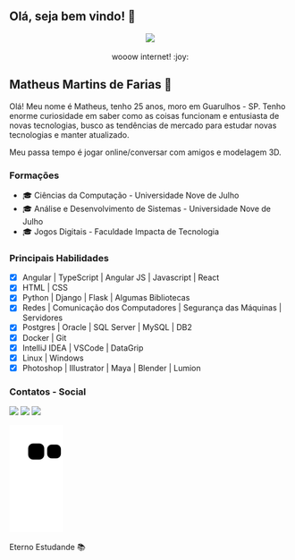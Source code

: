 ## Olá, seja bem vindo!  👋

<p align="center"><img src="https://i.imgur.com/hFljwZt.gif"></p>
<p align="center">wooow internet! :joy:</p>
 
## Matheus Martins de Farias :vulcan_salute:
Olá! Meu nome é Matheus, tenho 25 anos, moro em Guarulhos - SP. Tenho enorme curiosidade em saber como as coisas funcionam e entusiasta de novas tecnologias, busco as tendências de mercado para estudar novas tecnologias e manter atualizado.

Meu passa tempo é jogar online/conversar com amigos e modelagem 3D.
 
### Formações
- 🎓 Ciências da Computação - Universidade Nove de Julho
- 🎓 Análise e Desenvolvimento de Sistemas - Universidade Nove de Julho
- 🎓 Jogos Digitais - Faculdade Impacta de Tecnologia
 
### Principais Habilidades
- [x] Angular | TypeScript | Angular JS | Javascript | React
- [x] HTML | CSS
- [x] Python | Django | Flask | Algumas Bibliotecas 
- [x] Redes | Comunicação dos Computadores | Segurança das Máquinas | Servidores
- [x] Postgres | Oracle | SQL Server | MySQL | DB2 
- [x] Docker | Git
- [x] IntelliJ IDEA | VSCode | DataGrip 
- [x] Linux | Windows
- [X] Photoshop | Illustrator | Maya | Blender | Lumion

### Contatos - Social 
<div> 
  <a href="https://www.instagram.com/matt_theuz/" target="_blank"><img src="https://img.shields.io/badge/-Instagram-%23E4405F?style=for-the-badge&logo=instagram&logoColor=white" target="_blank"></a>
  <a href = "mailto:matheusfarias.martins97@gmail.com"><img src="https://img.shields.io/badge/-Gmail-%23333?style=for-the-badge&logo=gmail&logoColor=white" target="_blank"></a>
  <a href="https://www.linkedin.com/in/matheus-martins-68063b21b/" target="_blank"><img src="https://img.shields.io/badge/-LinkedIn-%230077B5?style=for-the-badge&logo=linkedin&logoColor=white" target="_blank"></a> 
 
  ![Snake animation](https://github.com/rafaballerini/rafaballerini/blob/output/github-contribution-grid-snake.svg)
 
</div>
<p>Eterno Estudande 📚</p>



